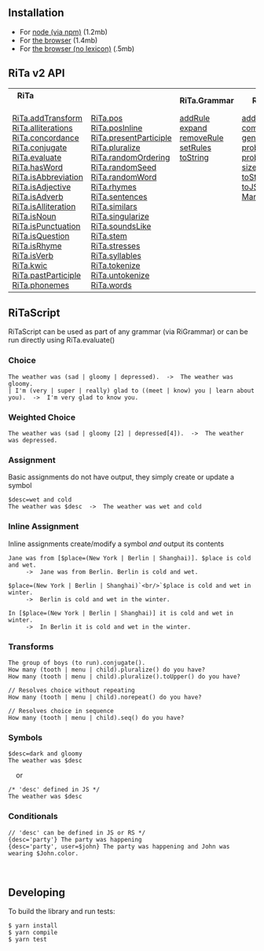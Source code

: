 ## Installation

* For [node (via npm)](https://www.npmjs.com/package/rita/v/2.0.0-beta.6) (1.2mb)
* For [the browser](https://github.com/dhowe/rita2js/releases/download/v2.0.0-beta.6/rita-web-full.js) (1.4mb)
* For [the browser (no lexicon)](https://github.com/dhowe/rita2js/releases/download/v2.0.0-beta.6/rita-web-nolex.js) (.5mb)

## RiTa v2 API

  <table cellspacing="0" cellpadding="0" border="0">
   <tr>
    <th colspan=2>RiTa&nbsp;&nbsp;&nbsp;&nbsp;&nbsp;&nbsp;&nbsp;&nbsp;&nbsp;&nbsp;&nbsp;&nbsp;&nbsp;&nbsp;&nbsp;&nbsp;&nbsp;&nbsp;     &nbsp;&nbsp;&nbsp;&nbsp;&nbsp;&nbsp;&nbsp;&nbsp;&nbsp;&nbsp;&nbsp;&nbsp;&nbsp;&nbsp;&nbsp;&nbsp;&nbsp;&nbsp;&nbsp;&nbsp;&nbsp;&nbsp;
&nbsp;&nbsp;&nbsp;&nbsp;&nbsp;&nbsp;&nbsp;&nbsp;&nbsp;&nbsp;&nbsp;&nbsp;&nbsp;&nbsp;&nbsp;&nbsp;&nbsp;&nbsp;&nbsp;&nbsp;&nbsp;      &nbsp;&nbsp;&nbsp;&nbsp;&nbsp;&nbsp;&nbsp;&nbsp;&nbsp;&nbsp;&nbsp;&nbsp;&nbsp;&nbsp;&nbsp;&nbsp;&nbsp;&nbsp;&nbsp;&nbsp;&nbsp;
    </th>
    <th>RiTa.Grammar</th>
    <th>RiTa.Markov</th>
    <th></th>
   </tr>
   <tr>
    <td>
    <a href="RiTa/addTransform/index.html">RiTa.addTransform</a><br/>
    <a href="RiTa/alliterations/index.html">RiTa.alliterations</a><br/>
    <a href="RiTa/concordance/index.html">RiTa.concordance</a><br/>
    <a href="RiTa/conjugate/index.html">RiTa.conjugate</a><br/>
    <a href="RiTa/evaluate/index.html">RiTa.evaluate</a><br/>
    <a href="RiTa/hasWord/index.html">RiTa.hasWord</a><br/>
    <a href="RiTa/isAbbreviation/index.html">RiTa.isAbbreviation</a><br/>
    <a href="RiTa/isAdjective/index.html">RiTa.isAdjective</a><br/>
    <a href="RiTa/isAdverb/index.html">RiTa.isAdverb</a><br/>
    <a href="RiTa/isAlliteration/index.html">RiTa.isAlliteration</a><br/>
    <a href="RiTa/isNoun/index.html">RiTa.isNoun</a><br/>
    <a href="RiTa/isPunctuation/index.html">RiTa.isPunctuation</a><br/>
    <a href="RiTa/isQuestion/index.html">RiTa.isQuestion</a><br/>
    <a href="RiTa/isRhyme/index.html">RiTa.isRhyme</a><br/>
    <a href="RiTa/isVerb/index.html">RiTa.isVerb</a><br/>
    <a href="RiTa/kwic/index.html">RiTa.kwic</a><br/>
    <a href="RiTa/pastParticiple/index.html">RiTa.pastParticiple</a><br/>
    <a href="RiTa/phonemes/index.html">RiTa.phonemes</a><br/>
   </td>
   <td>
    <a href="RiTa/pos/index.html">RiTa.pos</a><br/>
    <a href="RiTa/posInline/index.html">RiTa.posInline</a><br/>
    <a href="RiTa/presentParticiple/index.html">RiTa.presentParticiple</a><br/>
    <a href="RiTa/pluralize/index.html">RiTa.pluralize</a><br/>
    <a href="RiTa/randomOrdering/index.html">RiTa.randomOrdering</a><br/>
    <a href="RiTa/randomSeed/index.html">RiTa.randomSeed</a><br/>
    <a href="RiTa/randomWord/index.html">RiTa.randomWord</a><br/>
    <a href="RiTa/rhymes/index.html">RiTa.rhymes</a><br/>
    <a href="RiTa/sentences/index.html">RiTa.sentences</a><br/>
    <a href="RiTa/similars/index.html">RiTa.similars</a><br/>
    <a href="RiTa/singularize/index.html">RiTa.singularize</a><br/>
    <a href="RiTa/soundsLike/index.html">RiTa.soundsLike</a><br/>
    <a href="RiTa/stem/index.html">RiTa.stem</a><br/>
    <a href="RiTa/stresses/index.html">RiTa.stresses</a><br/>
    <a href="RiTa/syllables/index.html">RiTa.syllables</a><br/>
    <a href="RiTa/tokenize/index.html">RiTa.tokenize</a><br/>
    <a href="RiTa/untokenize/index.html">RiTa.untokenize</a><br/>
    <a href="RiTa/words/index.html">RiTa.words</a><br/>
   </td>
   <td style="vertical-align: top;" >
    <a href="Grammar/addRule/index.html">addRule</a><br/>
    <a href="Grammar/expand/index.html">expand</a><br/>
    <a href="Grammar/removeRule/index.html">removeRule</a><br/>
    <a href="Grammar/setRules/index.html">setRules</a><br/>
    <a href="Grammar/toString/index.html">toString</a><br/>
    <br/><br/><br/><br/><br/><br/><br/><br/><br/><br/><br/><br/><br/>
   </td>
   <td>
    <a href="Markov/addText/index.html">addText</a><br/>
    <a href="Markov/completions/index.html">completions</a><br/>
    <a href="Markov/generate/index.html">generate</a><br/>
    <a href="Markov/probability/index.html">probability</a><br/>
    <a href="Markov/probabilities/index.html">probabilities</a><br/>
    <a href="Markov/size/index.html">size</a><br/>
    <a href="Markov/toString/index.html">toString</a><br/>
    <a href="Markov/toJSON/index.html">toJSON</a><br/>
    <a href="Markov/fromJSON/index.html">Markov.fromJSON</a><br/>
    <br/><br/><br/><br/><br/><br/><br/><br/><br/>
   </td>
     <td>
       &nbsp;&nbsp;&nbsp;&nbsp;&nbsp;
       &nbsp;&nbsp;&nbsp;&nbsp;&nbsp;
       &nbsp;&nbsp;&nbsp;&nbsp;&nbsp;
       &nbsp;&nbsp;&nbsp;&nbsp;&nbsp;
       &nbsp;&nbsp;&nbsp;&nbsp;&nbsp;
       &nbsp;&nbsp;&nbsp;&nbsp;&nbsp;
     </td>
 </tr>
</table>
  

## RiTaScript

RiTaScript can be used as part of any grammar (via RiGrammar) or can be run directly using RiTa.evaluate() 


### Choice

```
The weather was (sad | gloomy | depressed).  ->  The weather was gloomy. 
| I'm (very | super | really) glad to ((meet | know) you | learn about you).  ->  I'm very glad to know you. 
```

### Weighted Choice
```
The weather was (sad | gloomy [2] | depressed[4]).  ->  The weather was depressed. 
```

### Assignment
Basic assignments do not have output, they simply create or update a symbol

```
$desc=wet and cold
The weather was $desc  ->  The weather was wet and cold 
```

### Inline Assignment

Inline assignments create/modify a symbol _and_ output its contents

```
Jane was from [$place=(New York | Berlin | Shanghai)]. $place is cold and wet. 
     ->  Jane was from Berlin. Berlin is cold and wet.

$place=(New York | Berlin | Shanghai)`<br/>`$place is cold and wet in winter. 
     ->  Berlin is cold and wet in the winter.
    
In [$place=(New York | Berlin | Shanghai)] it is cold and wet in winter. 
     ->  In Berlin it is cold and wet in the winter.
```


### Transforms

```
The group of boys (to run).conjugate().
How many (tooth | menu | child).pluralize() do you have?
How many (tooth | menu | child).pluralize().toUpper() do you have?

// Resolves choice without repeating
How many (tooth | menu | child).norepeat() do you have?

// Resolves choice in sequence
How many (tooth | menu | child).seq() do you have?
```

<!--
### Choice

| | | 
|-|-|
| The weather was (sad &#124; gloomy &#124; depressed). | The weather was depressed. |
| I'm (very &#124; super &#124; really) glad to ((meet &#124; know) you &#124; learn about you). | I'm very glad to know you. |


### Weighted Choice
| | | 
|-|-|
| The weather was (sad &#124; gloomy [2] &#124; depressed[4]). | The weather was gloomy. |

### Assignment

Basic assignments do not have output, they simply create/update a symbol
| | | 
|-|-|
|$desc=wet and cold||
|The weather was $desc|The weather was wet and cold|

### Inline Assignment

Inline assignments create/modify a symbol _and_ output its contents

| | | 
|-|-|
| `Jane was from [$place=(New York | Berlin | Shanghai)]. $place is cold and wet.` | `Jane was from Berlin. Berlin is cold and wet.` |
| `$place=(New York | Berlin | Shanghai)`<br/>`$place is cold and wet in winter.` | `Berlin is cold and wet in the winter.` |
| `In [$place=(New York | Berlin | Shanghai)] it is cold and wet in winter.` | `In Berlin it is cold and wet in the winter.` |


```
Jane was from [$place=(New York | Berlin | Shanghai)]. 
$place is cold and wet in the winter.

$place=(New York | Berlin | Shanghai) 
$place is cold and wet in the winter.

$place=(New York | Berlin | Shanghai) is cold and wet in the winter.

In [$place=(New York | Berlin | Shanghai)], it is cold and wet in winter.

In [$place=(New York | Berlin | Shanghai) it is cold and wet in winter].

```
-->
### Symbols

```
$desc=dark and gloomy
The weather was $desc
```
&nbsp;&nbsp;&nbsp;&nbsp;or 
```
/* 'desc' defined in JS */
The weather was $desc
```

### Conditionals

```
// 'desc' can be defined in JS or RS */
{desc='party'} The party was happening
{desc='party', user=$john} The party was happening and John was wearing $John.color.
```
<!--
### Conditionals: If-else

```
{adj='positive'} The party was happening :: The party was not happening.
```
&nbsp;&nbsp;&nbsp;&nbsp;or 
```
{adj='positive'} The party was happening.
{adj!='positive'} The party was not happening.
```
<!--
### Labels
```
#Opening {
 The Fellow will be expected to teach one course. Apart from focusing on their own research and \
 teaching one course, the Fellow will be expected to give a presentation of their scholarship at the \
 Institute. The Fellow will also be expected to participate in the intellectual life of the community.
}

$Opening=(
 The Fellow will be expected to teach one course. Apart from focusing on their own research and \
 teaching one course, the Fellow will be expected to give a presentation of their scholarship at the \
 Institute. The Fellow will also be expected to participate in the intellectual life of the community.
)
```
-->

&nbsp;

## Developing
To build the library and run tests:
```
$ yarn install 
$ yarn compile
$ yarn test
```
&nbsp;
